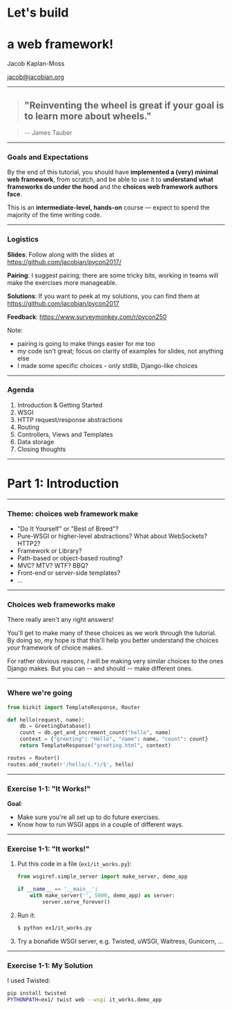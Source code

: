 
# Let's build 
# a web framework!

Jacob Kaplan-Moss

[jacob@jacobian.org](mailto:jacob@jacobian.org)

---

> ## "Reinventing the wheel is great if your goal is to learn more about wheels." 

> -- James Tauber

---

### Goals and Expectations

By the end of this tutorial, you should have **implemented a (very) minimal web framework**, from scratch, and be able to use it to **understand what frameworks do under the hood** and the **choices web framework authors face**.

This is an **intermediate-level, hands-on** course — expect to spend the majority of the time writing code.

---

### Logistics

**Slides**: Follow along with the slides at https://github.com/jacobian/pycon2017/

**Pairing**: I suggest pairing; there are some tricky bits, working in teams will make the exercises more manageable.

**Solutions**: If you want to peek at my solutions, you can find them at https://github.com/jacobian/pycon2017

**Feedback**: https://www.surveymonkey.com/r/pycon250

Note:
- pairing is going to make things easier for me too
- my code isn't great; focus on clarity of examples for slides, not anything else
- I made some specific choices - only stdlib, Django-like choices

---

### Agenda

1. Introduction & Getting Started
2. WSGI
3. HTTP request/response abstractions
4. Routing
5. Controllers, Views and Templates
6. Data storage
7. Closing thoughts

---

# Part 1: Introduction

---

### Theme: choices web framework make

- "Do It Yourself" or "Best of Breed"?
- Pure-WSGI or higher-level abstractions? What about WebSockets? HTTP2?
- Framework or Library?
- Path-based or object-based routing?
- MVC? MTV? WTF? BBQ?
- Front-end or server-side templates?
- ... 

---

### Choices web frameworks make

There really aren't any right answers!

You'll get to make many of these choices as we work through the tutorial. By doing so, my hope is that this'll help you better understand the choices _your_ framework of choice makes.

For rather obvious reasons, _I_ will be making very similar choices to the ones Django makes. But you can -- and should -- make different ones.

---

### Where we're going

```python
from bizkit import TemplateResponse, Router

def hello(request, name):
    db = GreetingDatabase()
    count = db.get_and_increment_count("hello", name)
    context = {"greeting": "Hello", "name": name, "count": count}
    return TemplateResponse("greeting.html", context)

routes = Router()
routes.add_route(r'/hello/(.*)/$', hello)
```

---

### Exercise 1-1: "It Works!"

**Goal**:

- Make sure you're all set up to do future exercises.
- Know how to run WSGI apps in a couple of different ways.

---

### Exercise 1-1: "It works!"

1. Put this code in a file (`ex1/it_works.py`):

    ```python
    from wsgiref.simple_server import make_server, demo_app

    if __name__ == '__main__':
        with make_server('', 5000, demo_app) as server:
            server.serve_forever()
    ```

2. Run it: 

    ```sh
    $ python ex1/it_works.py
    ```

3. Try a bonafide WSGI server, e.g. Twisted, uWSGI, Waitress, Gunicorn, ...

---

### Exercise 1-1: My Solution

I used Twisted:

```bash
pip install twisted
PYTHONPATH=ex1/ twist web --wsgi it_works.demo_app
```
